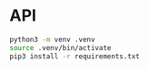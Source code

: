 # API

```bash
python3 -m venv .venv
source .venv/bin/activate
pip3 install -r requirements.txt
```
